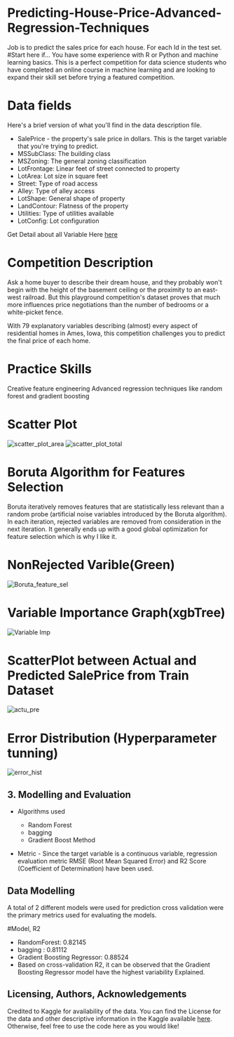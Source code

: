 # Predicting-House-Price-Advanced-Regression-Techniques
Job is to predict the sales price for each house. For each Id in the test set.
#Start here if...
You have some experience with R or Python and machine learning basics. This is a perfect competition for data science students who have completed an online course in machine learning and are looking to expand their skill set before trying a featured competition.

# Data fields
Here's a brief version of what you'll find in the data description file.

* SalePrice - the property's sale price in dollars. This is the target variable that you're trying to predict.
* MSSubClass: The building class
* MSZoning: The general zoning classification
* LotFrontage: Linear feet of street connected to property
* LotArea: Lot size in square feet
* Street: Type of road access
* Alley: Type of alley access
* LotShape: General shape of property
* LandContour: Flatness of the property
* Utilities: Type of utilities available
* LotConfig: Lot configuration

Get Detail about all Variable Here
[here](https://www.kaggle.com/c/house-prices-advanced-regression-techniques/data)

# Competition Description
Ask a home buyer to describe their dream house, and they probably won't begin with the height of the basement ceiling or the proximity to an east-west railroad. But this playground competition's dataset proves that much more influences price negotiations than the number of bedrooms or a white-picket fence.

With 79 explanatory variables describing (almost) every aspect of residential homes in Ames, Iowa, this competition challenges you to predict the final price of each home.

# Practice Skills
Creative feature engineering 
Advanced regression techniques like random forest and gradient boosting

# Scatter Plot
![scatter_plot_area](https://user-images.githubusercontent.com/55012359/130115011-bfc21dfd-4b18-42c9-ae30-32acd7584dd8.png)
![scatter_plot_total](https://user-images.githubusercontent.com/55012359/130115047-09a63ff3-0e19-4214-a95e-c216ab5e7baf.png)

# Boruta Algorithm for Features Selection
Boruta iteratively removes features that are statistically less relevant than a random probe (artificial noise variables introduced by the Boruta algorithm). In each iteration, rejected variables are removed from consideration in the next iteration. It generally ends up with a good global optimization for feature selection which is why I like it.
# NonRejected Varible(Green)

![Boruta_feature_sel](https://user-images.githubusercontent.com/55012359/130115860-c37787aa-af5a-495f-8f4f-6e582c2d551b.png)

# Variable Importance Graph(xgbTree)
![Variable Imp](https://user-images.githubusercontent.com/55012359/130116063-d8753b2c-6690-4aa6-a6ee-88d82a5248b8.png)

# ScatterPlot between Actual and Predicted SalePrice from Train Dataset
![actu_pre](https://user-images.githubusercontent.com/55012359/130116704-d4da0a58-9aa7-4198-b874-3b6b62395f41.png)

# Error Distribution (Hyperparameter tunning)

![error_hist](https://user-images.githubusercontent.com/55012359/130117187-9d80de60-1f79-4893-a3a3-24f163e97395.png)

## 3. Modelling and Evaluation

* Algorithms used
  * Random Forest
  * bagging
  * Gradient Boost Method


* Metric - Since the target variable is a continuous variable, regression evaluation metric RMSE (Root Mean Squared Error) and R2 Score (Coefficient of Determination) have been used.
## Data Modelling
A total of 2 different models were used for prediction cross validation were the primary metrics used for evaluating the models. 

#Model,	R2

- RandomForest:	0.82145
- bagging : 0.81112
- Gradient Boosting Regressor:	0.88524
- Based on cross-validation R2, it can be observed that the Gradient Boosting Regressor model have the highest variability Explained.


## Licensing, Authors, Acknowledgements<a name="licensing"></a>

Credited to Kaggle for availability of the data. You can find the License for the data and other descriptive information in the Kaggle available [here](https://www.kaggle.com/nikhilmittal/flight-fare-prediction-mh). Otherwise, feel free to use the code here as you would like! 

